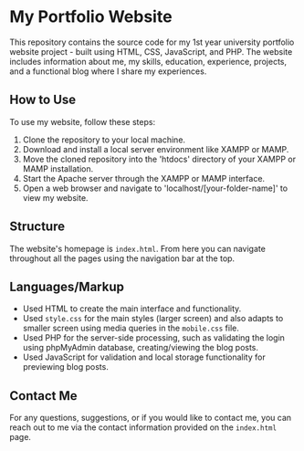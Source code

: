 # My Portfolio Website
This repository contains the source code for my 1st year university portfolio website project - built using HTML, CSS, JavaScript, and PHP. The website includes information about me, my skills, education, experience, projects, and a functional blog where I share my experiences.

## How to Use
To use my website, follow these steps:
1. Clone the repository to your local machine.
2. Download and install a local server environment like XAMPP or MAMP.
3. Move the cloned repository into the 'htdocs' directory of your XAMPP or MAMP installation.
4. Start the Apache server through the XAMPP or MAMP interface.
5. Open a web browser and navigate to 'localhost/[your-folder-name]' to view my website.

## Structure
The website's homepage is `index.html`. From here you can navigate throughout all the pages using the navigation bar at the top.

## Languages/Markup
- Used HTML to create the main interface and functionality.
- Used `style.css` for the main styles (larger screen) and also adapts to smaller screen using media queries in the `mobile.css` file.
- Used PHP for the server-side processing, such as validating the login using phpMyAdmin database, creating/viewing the blog posts.
- Used JavaScript for validation and local storage functionality for previewing blog posts.

## Contact Me
For any questions, suggestions, or if you would like to contact me, you can reach out to me via the contact information provided on the `index.html` page.
